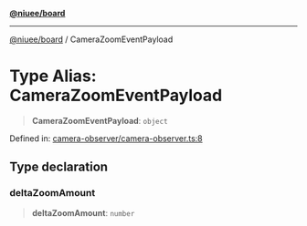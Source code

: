 [**@niuee/board**](../README.md)

***

[@niuee/board](../globals.md) / CameraZoomEventPayload

# Type Alias: CameraZoomEventPayload

> **CameraZoomEventPayload**: `object`

Defined in: [camera-observer/camera-observer.ts:8](https://github.com/niuee/board/blob/d74620e4e63da3004adfc7105b7f1136fce9577c/src/camera-observer/camera-observer.ts#L8)

## Type declaration

### deltaZoomAmount

> **deltaZoomAmount**: `number`
